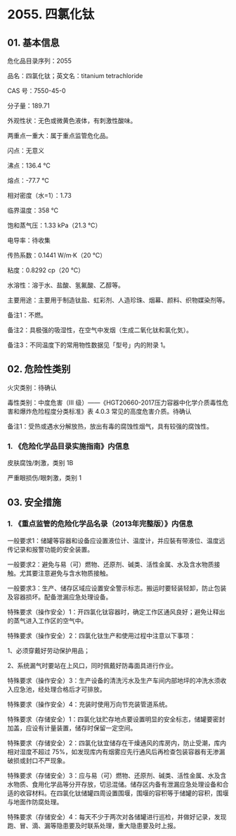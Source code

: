 # 2055. 四氯化钛

## 01. 基本信息

危化品目录序列：2055

品名：四氯化钛；英文名：titanium tetrachloride

CAS 号：7550-45-0

分子量：189.71

外观性状：无色或微黄色液体，有刺激性酸味。

两重点一重大：属于重点监管危化品。

闪点：无意义

沸点：136.4 ℃

熔点：-77.7 ℃

相对密度（水=1）：1.73

临界温度：358 ℃

饱和蒸气压：1.33 kPa（21.3 ℃）

电导率：待收集

传热系数：0.1441 W/m·K（20 ℃）

粘度：0.8292 cp（20 ℃）

水溶性：溶于水、盐酸、氢氟酸、乙醇等。

主要用途：主要用于制造钛盐、虹彩剂、人造珍珠、烟幕、颜料、织物媒染剂等。

备注1：不燃。

备注2：具极强的吸湿性，在空气中发烟（生成二氧化钛和氯化気）。

备注3：不同温度下的常用物性数据见「型号」内的附录 1。

## 02. 危险性类别

火灾类别：待确认

毒性类别：中度危害（Ⅲ 级）——《HGT20660-2017压力容器中化学介质毒性危害和爆炸危险程度分类标准》表 4.0.3 常见的高度危害介质。待确认

备注1：受热或遇水分解放热，放出有毒的腐蚀性烟气，具有较强的腐蚀性。

### 1. 《危险化学品目录实施指南》内信息

皮肤腐蚀/刺激，类别 1B 

严重眼损伤/眼刺激，类别 1

## 03. 安全措施

### 1. 《重点监管的危险化学品名录（2013年完整版）》内信息

一般要求1：储罐等容器和设备应设置液位计、温度计，并应裝有带液位、温度远传记录和报警功能的安全装置。

一般要求2：避免与易（可）燃物、还原剂、碱类、活性金属、水及含水物质接触。尤其要注意避免与含水物质接触。

一般要求3：生产、储存区域应设置安全警示标志。搬运时要轻装轻卸，防止包装及容器损坏。配备泄漏应急处理设备。

特殊要求（操作安全）1：开四氯化钛容器时，确定工作区通风良好；避免让释出的蒸气进入工作区的空气中。

特殊要求（操作安全）2：四氯化钛生产和使用过程中注意以下事项：

1、必须穿戴好劳动保护用品；

2、系统漏气时要站在上风口，同时佩戴好防毒面具进行作业。

特殊要求（操作安全）3：生产设备的清洗污水及生产车间内部地坪的冲洗水须收入应急池，经处理合格后才可排放。

特殊要求（操作安全）4：充装时使用万向节充装管道系统。

特殊要求（存储安全）1：四氯化钛贮存地点要设置明显的安全标志，储罐要密封加盖，应设有计量装置，储存时保留一定空间。

特殊要求（存储安全）2：四氯化钛宜储存在干燥通风的库房内，防止受潮，库内相对湿度不超过 75%，如发现库内有烟雾应先行通风后再检查包装容器有无渗漏破损或封口不严现象。

特殊要求（存储安全）3：应与易（可）燃物、还原剂、碱类、活性金属、水及含水物质、食用化学品等分开存放，切忌混储。储存区内备有泄漏应急处理设备和合适的收容材料。在四氯化钛储罐四周设置围堰，围堰的容积等于储罐的容积，围堰与地面作防腐处理。

特殊要求（存储安全）4：每天不少于两次对各储罐进行巡检，并做好记录，发现跑、冒、滴、漏等隐患要及时联系处理，重大隐患要及时上报。

